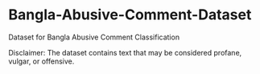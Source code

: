 # Bangla-Abusive-Comment-Dataset
Dataset for Bangla Abusive Comment Classification

Disclaimer: The dataset contains text that may be considered profane, vulgar, or offensive.
